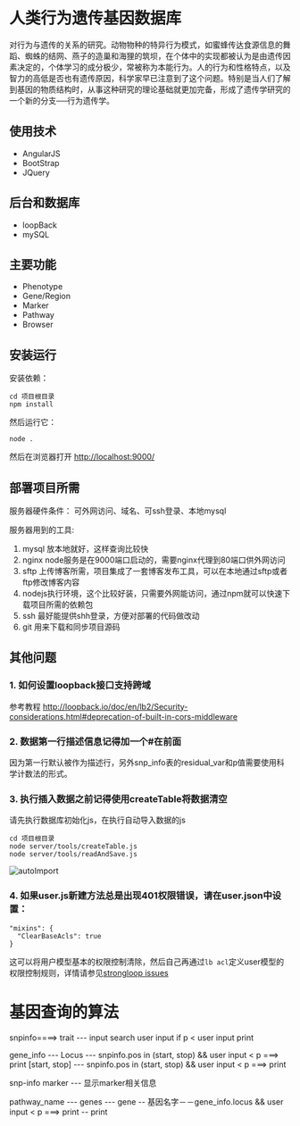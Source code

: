 # 人类行为遗传基因数据库
对行为与遗传的关系的研究。动物物种的特异行为模式，如蜜蜂传达食源信息的舞蹈、蜘蛛的结网、燕子的造巢和海狸的筑坝，在个体中的实现都被认为是由遗传因素决定的，个体学习的成分极少，常被称为本能行为。人的行为和性格特点，以及智力的高低是否也有遗传原因，科学家早已注意到了这个问题。特别是当人们了解到基因的物质结构时，从事这种研究的理论基础就更加完备，形成了遗传学研究的一个新的分支──行为遗传学。

## 使用技术
+ AngularJS
+ BootStrap
+ JQuery

## 后台和数据库
+ loopBack
+ mySQL

## 主要功能
+ Phenotype 
+ Gene/Region
+ Marker
+ Pathway
+ Browser

## 安装运行

安装依赖：
```
cd 项目根目录
npm install
```
然后运行它：
```
node .
```
然后在浏览器打开 [http://localhost:9000/](http://localhost:9000/)

## 部署项目所需
服务器硬件条件： 可外网访问、域名、可ssh登录、本地mysql

服务器用到的工具: 
1. mysql 放本地就好，这样查询比较快
2. nginx node服务是在9000端口启动的，需要nginx代理到80端口供外网访问
3. sftp 上传博客所需，项目集成了一套博客发布工具，可以在本地通过sftp或者ftp修改博客内容
4. nodejs执行环境，这个比较好装，只需要外网能访问，通过npm就可以快速下载项目所需的依赖包
5. ssh 最好能提供shh登录，方便对部署的代码做改动
6. git 用来下载和同步项目源码


## 其他问题
### 1. 如何设置loopback接口支持跨域
参考教程  http://loopback.io/doc/en/lb2/Security-considerations.html#deprecation-of-built-in-cors-middleware
### 2. 数据第一行描述信息记得加一个#在前面
因为第一行默认被作为描述行，另外snp_info表的residual_var和p值需要使用科学计数法的形式。
### 3. 执行插入数据之前记得使用createTable将数据清空
请先执行数据库初始化js，在执行自动导入数据的js
```
cd 项目根目录  
node server/tools/createTable.js
node server/tools/readAndSave.js

```
![autoImport](https://olpkwt43d.qnssl.com/benefit/autoImport.png)
### 4. 如果user.js新建方法总是出现401权限错误，请在user.json中设置：
```
"mixins": {
  "ClearBaseAcls": true
}
```
这可以将用户模型基本的权限控制清除，然后自己再通过`lb acl`定义user模型的权限控制规则，详情请参见[strongloop issues](https://github.com/strongloop/loopback/issues/559)

# 基因查询的算法
snpinfo====>
trait --- input search 
user input  if p < user input print

gene_info --- Locus --- snpinfo.pos in (start, stop) && user input < p ===> print
              [start, stop] --- snpinfo.pos in (start, stop) && user input < p ===> print

snp-info
marker --- 显示marker相关信息

pathway_name --- genes --- gene -- 基因名字－－gene_info.locus && user input < p ===> print -- print

